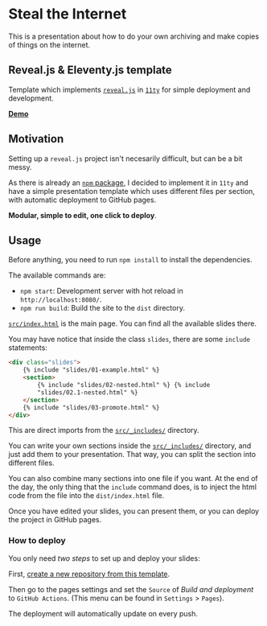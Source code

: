 # Steal the Internet

This is a presentation about how to do your own archiving and make copies of things on the internet. 

## Reveal.js & Eleventy.js template

Template which implements [`reveal.js`](https://revealjs.com/) in [`11ty`](https://www.11ty.dev/) for simple deployment and development.

[**Demo**](https://bullrich.dev/reveal-eleventy-template/)

## Motivation

Setting up a `reveal.js` project isn't necesarily difficult, but can be a bit messy.

As there is already an [`npm` package](https://www.npmjs.com/package/reveal.js?activeTab=readme), I decided to implement it in `11ty` and have a simple presentation template which uses different files per section, with automatic deployment to GitHub pages.

**Modular, simple to edit, one click to deploy**.

## Usage

Before anything, you need to run `npm install` to install the dependencies.

The available commands are:

- `npm start`: Development server with hot reload in `http://localhost:8080/`.
- `npm run build`: Build the site to the `dist` directory.

[`src/index.html`](./src/index.html) is the main page. You can find all the available slides there.

You may have notice that inside the class `slides`, there are some `include` statements:

```html
<div class="slides">
    {% include "slides/01-example.html" %}
    <section>
        {% include "slides/02-nested.html" %} {% include
        "slides/02.1-nested.html" %}
    </section>
    {% include "slides/03-promote.html" %}
</div>
```

This are direct imports from the [`src/_includes/`](src/_includes/) directory.

You can write your own sections inside the [`src/_includes/`](src/_includes/) directory, and just add them to your presentation. That way, you can split the section into different files.

You can also combine many sections into one file if you want. At the end of the day, the only thing that the `include` command does, is to inject the html code from the file into the `dist/index.html` file.

Once you have edited your slides, you can present them, or you can deploy the project in GitHub pages.

### How to deploy

You only need _two steps_ to set up and deploy your slides:

First, [create a new repository from this template](https://github.com/new?template_name=reveal-eleventy-template&template_owner=Bullrich).

Then go to the pages settings and set the `Source` of _Build and deployment_ to `GitHub Actions`. (This menu can be found in `Settings` > `Pages`).

The deployment will automatically update on every push.
